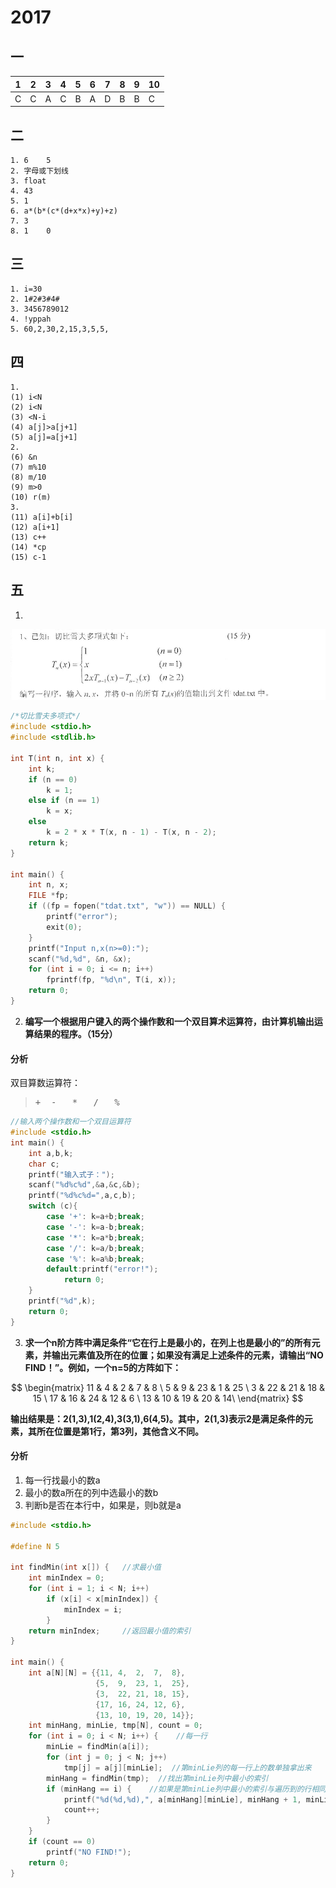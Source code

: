 # 2017
## 一
|1|2|3|4|5|6|7|8|9|10
|-|-|-|-|-|-|-|-|-|-|
|C|C|A|C|B|A|D|B|B|C|

## 二

```
1. 6    5
2. 字母或下划线
3. float
4. 43
5. 1
6. a*(b*(c*(d+x*x)+y)+z)
7. 3
8. 1    0
```

## 三

```
1. i=30
2. 1#2#3#4#
3. 3456789012
4. !yppah
5. 60,2,30,2,15,3,5,5,

```
## 四

```
1. 
(1) i<N 
(2) i<N 
(3) <N-i 
(4) a[j]>a[j+1] 
(5) a[j]=a[j+1]
2. 
(6) &n
(7) m%10 
(8) m/10 
(9) m>0 
(10) r(m)
3. 
(11) a[i]+b[i] 
(12) a[i+1] 
(13) c++ 
(14) *cp 
(15) c-1
```

## 五
1. 
![2017-5-1](../img/2017-5-1.png)

```c
/*切比雪夫多项式*/
#include <stdio.h>
#include <stdlib.h>

int T(int n, int x) {
    int k;
    if (n == 0)
        k = 1;
    else if (n == 1)
        k = x;
    else
        k = 2 * x * T(x, n - 1) - T(x, n - 2);
    return k;
}

int main() {
    int n, x;
    FILE *fp;
    if ((fp = fopen("tdat.txt", "w")) == NULL) {
        printf("error");
        exit(0);
    }
    printf("Input n,x(n>=0):");
    scanf("%d,%d", &n, &x);
    for (int i = 0; i <= n; i++)
        fprintf(fp, "%d\n", T(i, x));
    return 0;
}
```

2. **编写一个根据用户键入的两个操作数和一个双目算术运算符，由计算机输出运算结果的程序。（15分）**

#### 分析
双目算数运算符：
> <pre>+  -   *   /   %</pre>
```c
//输入两个操作数和一个双目运算符
#include <stdio.h>
int main() {
    int a,b,k;
    char c;
    printf("输入式子：");
    scanf("%d%c%d",&a,&c,&b);
    printf("%d%c%d=",a,c,b);
    switch (c){
        case '+': k=a+b;break;
        case '-': k=a-b;break;
        case '*': k=a*b;break;
        case '/': k=a/b;break;
        case '%': k=a%b;break;
        default:printf("error!");
            return 0;
    }
    printf("%d",k);
    return 0;
}
```

3. **求一个n阶方阵中满足条件“它在行上是最小的，在列上也是最小的”的所有元素，并输出元素值及所在的位置；如果没有满足上述条件的元素，请输出“NO FIND！”。例如，一个n=5的方阵如下：**

$$
  \begin{matrix}
   11 & 4 & 2 & 7 & 8 \
   5 & 9 & 23 & 1 & 25 \
   3 & 22 & 21 & 18 & 15 \
   17 & 16 & 24 & 12 & 6 \
   13 & 10 & 19 & 20 & 14\
  \end{matrix}
$$


**输出结果是：2(1,3),1(2,4),3(3,1),6(4,5)。其中，2(1,3)表示2是满足条件的元素，其所在位置是第1行，第3列，其他含义不同。**

#### 分析
1. 每一行找最小的数a
2. 最小的数a所在的列中选最小的数b
3. 判断b是否在本行中，如果是，则b就是a

```c
#include <stdio.h>

#define N 5

int findMin(int x[]) {   //求最小值
    int minIndex = 0;
    for (int i = 1; i < N; i++)
        if (x[i] < x[minIndex]) {
            minIndex = i;
        }
    return minIndex;     //返回最小值的索引
}

int main() {
    int a[N][N] = {{11, 4,  2,  7,  8},
                   {5,  9,  23, 1,  25},
                   {3,  22, 21, 18, 15},
                   {17, 16, 24, 12, 6},
                   {13, 10, 19, 20, 14}};
    int minHang, minLie, tmp[N], count = 0;
    for (int i = 0; i < N; i++) {    //每一行
        minLie = findMin(a[i]);
        for (int j = 0; j < N; j++)
            tmp[j] = a[j][minLie];  //第minLie列的每一行上的数单独拿出来
        minHang = findMin(tmp);  //找出第minLie列中最小的索引
        if (minHang == i) {    //如果是第minLie列中最小的索引与遍历到的行相同
            printf("%d(%d,%d),", a[minHang][minLie], minHang + 1, minLie + 1);  //此处每一组之间由逗号隔开，最后一组数后面没有逗号。还未实现
            count++;
        }
    }
    if (count == 0)
        printf("NO FIND!");
    return 0;
}
```
